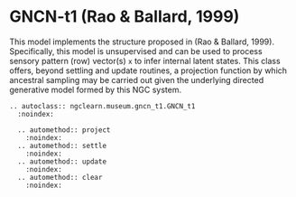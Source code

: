 # GNCN-t1 (Rao &amp; Ballard, 1999)

This model implements the structure proposed in (Rao &amp; Ballard, 1999).
Specifically, this model is unsupervised and can be used to process sensory
pattern (row) vector(s) `x` to infer internal latent states. This class offers,
beyond settling and update routines, a projection function by which ancestral
sampling may be carried out given the underlying directed generative model
formed by this NGC system.

```{eval-rst}
.. autoclass:: ngclearn.museum.gncn_t1.GNCN_t1
  :noindex:

  .. automethod:: project
    :noindex:
  .. automethod:: settle
    :noindex:
  .. automethod:: update
    :noindex:
  .. automethod:: clear
    :noindex:
```
